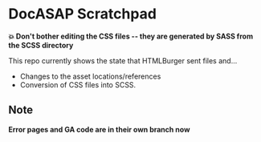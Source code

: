 DocASAP Scratchpad
==================

**:boom: Don't bother editing the CSS files -- they are generated by SASS from the SCSS directory**

This repo currently shows the state that HTMLBurger sent files and...
* Changes to the asset locations/references
* Conversion of CSS files into SCSS.  



Note
----

**Error pages and GA code are in their own branch now**

